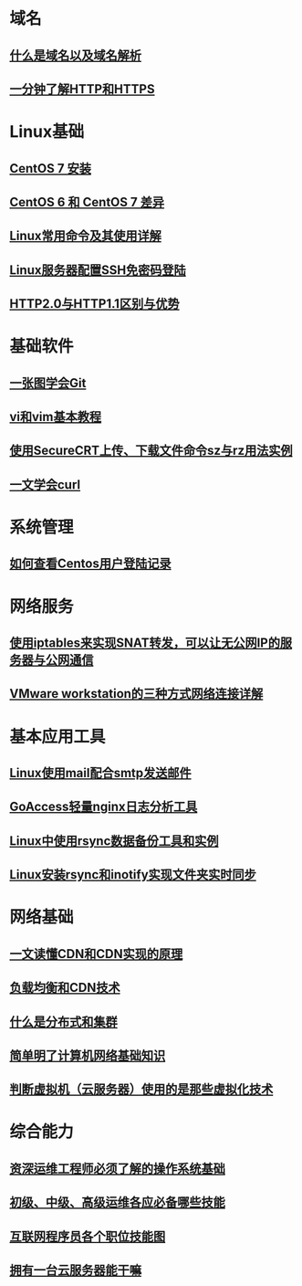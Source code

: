 # 域名

## [什么是域名以及域名解析](什么是域名以及域名解析.md)

## [一分钟了解HTTP和HTTPS](一分钟了解HTTP和HTTPS.md)

# Linux基础

## [CentOS 7 安装](CentOS-7-Install.md)

## [CentOS 6 和 CentOS 7 差异](CentOS6-and-CentOS7.md)

## [Linux常用命令及其使用详解](Linux常用命令及其使用详解.md)

## [Linux服务器配置SSH免密码登陆](Linux服务器配置SSH免密码登陆.md)

## [HTTP2.0与HTTP1.1区别与优势](HTTP2.0与HTTP1.1区别与优势.md)



# 基础软件

## [一张图学会Git](一张图学会Git.md)

## [vi和vim基本教程](vi和vim基本教程.md)

## [使用SecureCRT上传、下载文件命令sz与rz用法实例](使用SecureCRT上传、下载文件命令sz与rz用法实例.md)

## [一文学会curl](一文学会curl.md)

# 系统管理

## [如何查看Centos用户登陆记录](如何查看Centos用户登陆记录.md)





# 网络服务

## [使用iptables来实现SNAT转发，可以让无公网IP的服务器与公网通信](使用iptables来实现SNAT转发，可以让无公网IP的服务器与公网通信.md)

## [VMware workstation的三种方式网络连接详解](VMware_workstation的三种方式网络连接详解.md)

# 基本应用工具

## [Linux使用mail配合smtp发送邮件](Linux使用mail配合smtp发送邮件.md)

## [GoAccess轻量nginx日志分析工具](GoAccess轻量nginx日志分析工具.md)

## [Linux中使用rsync数据备份工具和实例](Linux中使用rsync数据备份工具和实例.md)

## [Linux安装rsync和inotify实现文件夹实时同步](Linux安装rsync和inotify实现文件夹实时同步.md)



# 网络基础

## [一文读懂CDN和CDN实现的原理](cdn.md)

## [负载均衡和CDN技术](负载均衡和CDN技术.md)

## [什么是分布式和集群](什么是分布式和集群.md)

## [简单明了计算机网络基础知识](简单明了计算机网络基础知识.md)

## [判断虚拟机（云服务器）使用的是那些虚拟化技术](判断虚拟机（云服务器）使用的是那些虚拟化技术.md)

# 综合能力

## [资深运维工程师必须了解的操作系统基础](operating-system-based.md)

## [初级、中级、高级运维各应必备哪些技能](初级、中级、高级运维各应必备哪些技能.md)

## [互联网程序员各个职位技能图](programmer_position_skills.md)

## [拥有一台云服务器能干嘛](Cloud-Server-What-todo.md)

